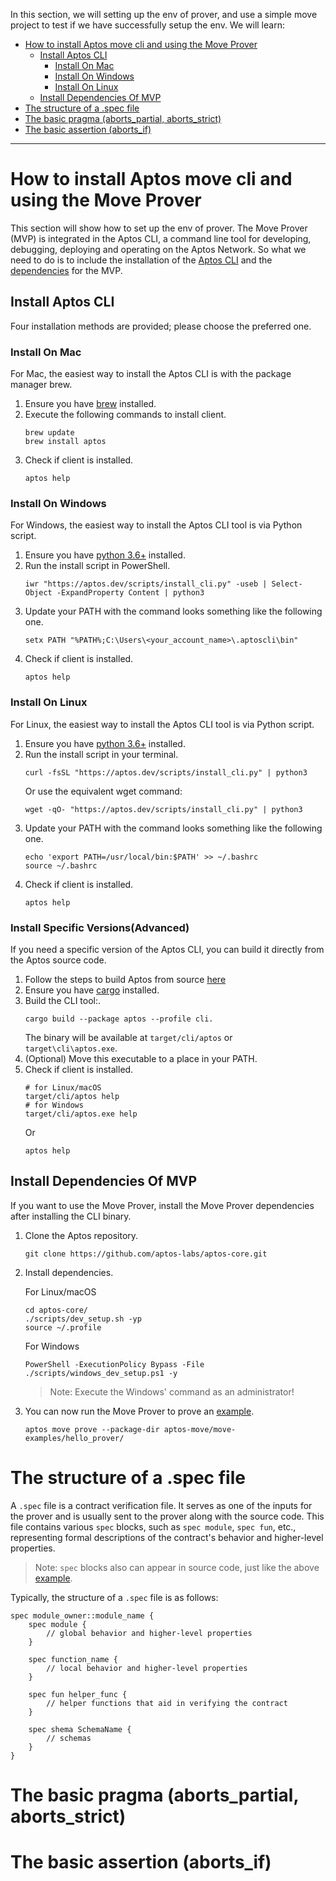 In this section, we will setting up the env of prover, and use a simple move project to test if we have successfully setup the env.
We will learn:

* [How to install Aptos move cli and using the Move Prover](#how-to-install-aptos-move-cli-and-using-the-move-prover)
    + [Install Aptos CLI](#install-aptos-cli)
        - [Install On Mac](#install-on-mac)
        - [Install On Windows](#install-on-windows)
        - [Install On Linux](#install-on-linux)
    + [Install Dependencies Of MVP](#install-dependencies-of-mvp)
* [The structure of a .spec file](#the-structure-of-a-spec-file)
* [The basic pragma (aborts_partial, aborts_strict)](#the-basic-pragma-aborts_partial-aborts_strict)
* [The basic assertion (aborts_if)](#the-basic-assertion-aborts_if)

***

# How to install Aptos move cli and using the Move Prover

This section will show how to set up the env of prover. The Move Prover (MVP) is integrated in the Aptos CLI, a command line tool for developing, debugging, deploying and operating on the Aptos Network. So what we need to do is to include the installation of the [Aptos CLI][install_aptos_cli] and the [dependencies][install_dependencies] for the MVP.

## Install Aptos CLI

Four installation methods are provided; please choose the preferred one.

### Install On Mac

For Mac, the easiest way to install the Aptos CLI is with the package manager brew.

1. Ensure you have [brew](https://brew.sh/) installed.
2. Execute the following commands to install client.
    ```
    brew update
    brew install aptos
    ```
3. Check if client is installed.
    ```
    aptos help
    ```

### Install On Windows

For Windows, the easiest way to install the Aptos CLI tool is via Python script.

1. Ensure you have [python 3.6+](https://www.python.org/) installed.
2. Run the install script in PowerShell.
    ```
    iwr "https://aptos.dev/scripts/install_cli.py" -useb | Select-Object -ExpandProperty Content | python3
    ```
3. Update your PATH with the command looks something like the following one.
    ```
    setx PATH "%PATH%;C:\Users\<your_account_name>\.aptoscli\bin"
    ```
4. Check if client is installed.
    ```
    aptos help
    ```

### Install On Linux

For Linux, the easiest way to install the Aptos CLI tool is via Python script.

1. Ensure you have [python 3.6+](https://www.python.org/) installed.
2. Run the install script in your terminal.
    ```
    curl -fsSL "https://aptos.dev/scripts/install_cli.py" | python3
    ```
    Or use the equivalent wget command:
    ```
    wget -qO- "https://aptos.dev/scripts/install_cli.py" | python3
    ```
3. Update your PATH with the command looks something like the following one.
    ```
    echo 'export PATH=/usr/local/bin:$PATH' >> ~/.bashrc
    source ~/.bashrc
    ```
4. Check if client is installed.
    ```
    aptos help
    ```

### Install Specific Versions(Advanced)

If you need a specific version of the Aptos CLI, you can build it directly from the Aptos source code.

1. Follow the steps to build Aptos from source [here](https://aptos.dev/guides/building-from-source/)
2. Ensure you have [cargo](https://doc.rust-lang.org/cargo/getting-started/installation.html#install-rust-and-cargo) installed.
3. Build the CLI tool:.
    ```
    cargo build --package aptos --profile cli.
    ```
    The binary will be available at `target/cli/aptos` or `target\cli\aptos.exe`.
4. (Optional) Move this executable to a place in your PATH.
5. Check if client is installed.
    ```
    # for Linux/macOS
    target/cli/aptos help
    # for Windows
    target/cli/aptos.exe help
    ```
    Or 
    ```
    aptos help
    ```

## Install Dependencies Of MVP

If you want to use the Move Prover, install the Move Prover dependencies after installing the CLI binary.

1. Clone the Aptos repository.
    ```
    git clone https://github.com/aptos-labs/aptos-core.git
    ```
2. Install dependencies.

    For Linux/macOS
    ```
    cd aptos-core/
    ./scripts/dev_setup.sh -yp
    source ~/.profile
    ```
    For Windows
    ```
    PowerShell -ExecutionPolicy Bypass -File ./scripts/windows_dev_setup.ps1 -y
    ```
    > Note: Execute the Windows' command as an administrator!
3. You can now run the Move Prover to prove an [example](https://github.com/aptos-labs/aptos-core/tree/main/aptos-move/move-examples/hello_prover).
    ```
    aptos move prove --package-dir aptos-move/move-examples/hello_prover/
    ```

# The structure of a .spec file

A `.spec` file is a contract verification file. It serves as one of the inputs for the prover and is usually sent to the prover along with the source code. This file contains various `spec` blocks, such as `spec module`, `spec fun`, etc., representing formal descriptions of the contract's behavior and higher-level properties.

> Note: `spec` blocks also can appear in source code, just like the above [example](#the-structure-of-a-spec-file).

Typically, the structure of a `.spec` file is as follows:

```Move
spec module_owner::module_name {
    spec module {
        // global behavior and higher-level properties
    }

    spec function_name {
        // local behavior and higher-level properties
    }

    spec fun helper_func {
        // helper functions that aid in verifying the contract
    }

    spec shema SchemaName {
        // schemas
    }
}
```


# The basic pragma (aborts_partial, aborts_strict)


# The basic assertion (aborts_if)

[install_aptos_cli]: https://aptos.dev/tools/aptos-cli/install-cli/
[install_dependencies]: https://aptos.dev/tools/aptos-cli/install-cli/install-move-prover